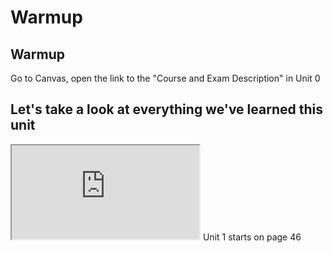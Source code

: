 
# Warmup

## Warmup
Go to Canvas, open the link to the "Course and Exam Description" in Unit 0

## Let's take a look at everything we've learned this unit
<iframe id="iframepdf" src="https://apcentral.collegeboard.org/media/pdf/ap-computer-science-principles-course-and-exam-description.pdf"></iframe>
Unit 1 starts on page 46

